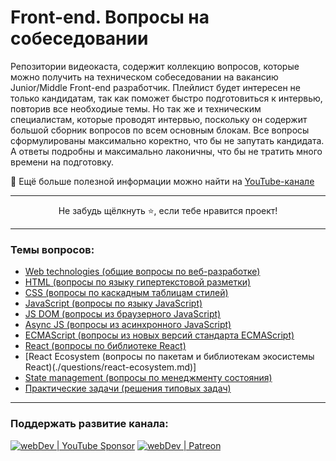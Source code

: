 #  Front-end. Вопросы на собеседовании
Репозитории видеокаста, содержит коллекцию вопросов, которые можно получить на техническом собеседовании на вакансию Junior/Middle Front-end разработчик. 
Плейлист будет интересен не только кандидатам, так как поможет быстро подготовиться к интервью, повторив все необходиые темы.
Но так же и техническим специалистам, которые проводят интервью, поскольку он содержит большой сборник вопросов по всем основным блокам.
Все вопросы сформулированы максимально коректно, что бы не запутать кандидата.
А ответы подробны и максимально лаконичны, что бы не тратить много времени на подготовку.

🚀 Ещё больше полезной информации можно найти на [YouTube-канале](https://youtube.com/c/YauhenKavalchuk)

---

<p align="center">Не забудь щёлкнуть ⭐, если тебе нравится проект!<p>

---

### Темы вопросов:
- [Web technologies (общие вопросы по веб-разработке)](./questions/web.md)
- [HTML (вопросы по языку гипертекстовой разметки)](./questions/html.md)
- [CSS (вопросы по каскадным таблицам стилей)](./questions/css.md)
- [JavaScript (вопросы по языку JavaScript)](./questions/js.md)
- [JS DOM (вопросы из браузерного JavaScript)](./questions/browser-js.md)
- [Async JS (вопросы из асинхронного JavaScript)](./questions/async-js.md)
- [ECMAScript (вопросы из новых версий стандарта ECMAScript)](./questions/es.md)
- [React (вопросы по библиотеке React)](./questions/react.md)
- [React Ecosystem (вопросы по пакетам и библиотекам экосистемы React)(./questions/react-ecosystem.md)]  
- [State management (вопросы по менеджменту состояния)](./questions/state-management.md)
- [Практические задачи (решения типовых задач)](./questions/practical-tasks.md)

---

### Поддержать развитие канала:
[<img alt="webDev | YouTube Sponsor" src="https://img.shields.io/badge/Become a sponsor-F70000.svg?&style=for-the-badge&logo=youtube&logoColor=fff" />][sponsor]
[<img alt="webDev | Patreon" src="https://img.shields.io/badge/Become a patron-EF6451.svg?&style=for-the-badge&logo=patreon&logoColor=fff" />][patron]

[youtube]: https://youtube.com/YauhenKavalchuk
[instagram]: https://instagram.com/YauhenKavalchuk
[linkedin]: https://linkedin.com/in/YauhenKavalchuk
[vk]: https://vk.com/YauhenKavalchuk
[twitter]: https://twitter.com/YauhenKavalchuk
[sponsor]: https://www.youtube.com/channel/UCE9ODjNIkOHrnSdkYWLfYhg/join
[patron]: https://www.patreon.com/YauhenKavalchuk
